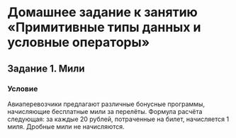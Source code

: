 # Домашнее задание к занятию «Примитивные типы данных и условные операторы»
## Задание 1. Мили 
### Условие
Авиаперевозчики предлагают различные бонусные программы, начисляющие бесплатные мили за перелёты. Формула расчёта следующая: за каждые 20 рублей, потраченные на билет, начисляется 1 миля. Дробные мили не начисляются.